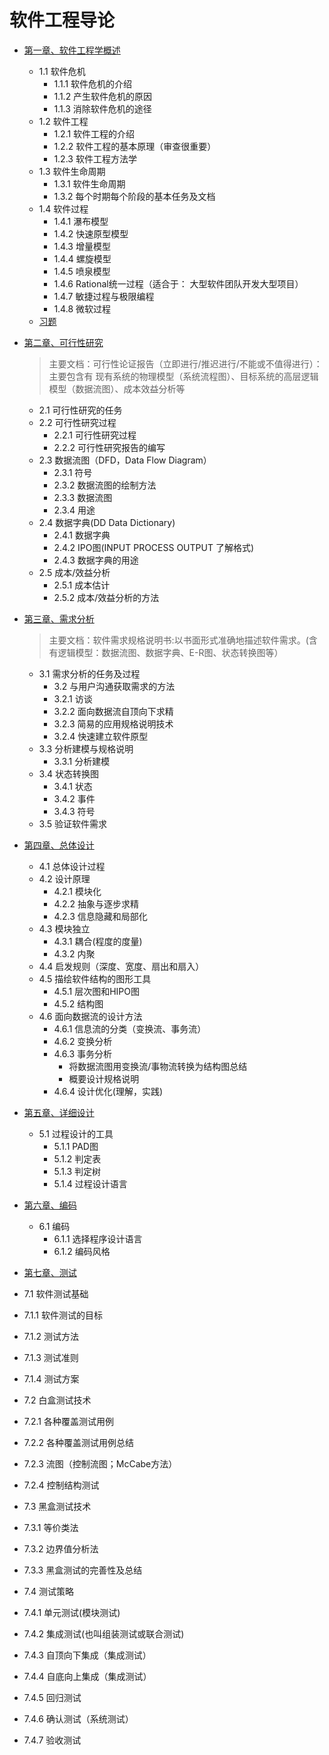 # 软件工程导论

* [第一章、软件工程学概述](./第一章、软件工程学概述/第一章软件工程学概述.md)
  * 1.1 软件危机
    * 1.1.1 软件危机的介绍
    * 1.1.2 产生软件危机的原因
    * 1.1.3 消除软件危机的途径
  * 1.2 软件工程
    * 1.2.1 软件工程的介绍
    * 1.2.2 软件工程的基本原理（审查很重要）
    * 1.2.3 软件工程方法学
  * 1.3 软件生命周期
    * 1.3.1 软件生命周期
    * 1.3.2 每个时期每个阶段的基本任务及文档
  * 1.4 软件过程
    * 1.4.1 瀑布模型
    * 1.4.2 快速原型模型
    * 1.4.3 增量模型
    * 1.4.4 螺旋模型
    * 1.4.5 喷泉模型
    * 1.4.6 Rational统一过程（适合于： 大型软件团队开发大型项目）
    * 1.4.7 敏捷过程与极限编程
    * 1.4.8 微软过程
  * [习题](./第一章、软件工程学概述/习题.md)
  
* [第二章、可行性研究](./第二章、可行性研究/第二章可行性研究.md)

	>主要文档：可行性论证报告（立即进行/推迟进行/不能或不值得进行）：主要包含有 现有系统的物理模型（系统流程图）、目标系统的高层逻辑模型（数据流图）、成本效益分析等


  * 2.1 可行性研究的任务
  * 2.2 可行性研究过程
    * 2.2.1 可行性研究过程
    * 2.2.2 可行性研究报告的编写
  * 2.3 数据流图（DFD，Data Flow Diagram）
    * 2.3.1 符号
    * 2.3.2 数据流图的绘制方法
    * 2.3.3 数据流图
    * 2.3.4 用途
  * 2.4 数据字典(DD Data Dictionary)
    * 2.4.1 数据字典
    * 2.4.2 IPO图(INPUT PROCESS OUTPUT 了解格式)
    * 2.4.3 数据字典的用途
  * 2.5 成本/效益分析
    * 2.5.1 成本估计
    * 2.5.2 成本/效益分析的方法
* [第三章、需求分析](./第三章、需求分析/第三章需求分析.md)

	>主要文档：软件需求规格说明书:以书面形式准确地描述软件需求。(含有逻辑模型：数据流图、数据字典、E-R图、状态转换图等）

  * 3.1 需求分析的任务及过程
    * 3.2 与用户沟通获取需求的方法
    * 3.2.1 访谈
    * 3.2.2 面向数据流自顶向下求精
    * 3.2.3 简易的应用规格说明技术
    * 3.2.4 快速建立软件原型
  * 3.3  分析建模与规格说明
    * 3.3.1 分析建模
  * 3.4 状态转换图
    * 3.4.1 状态
    * 3.4.2 事件
    * 3.4.3 符号
  * 3.5 验证软件需求
* [第四章、总体设计](./第四章、总体设计/第四章总体设计.md)
  * 4.1 总体设计过程
  * 4.2 设计原理
    * 4.2.1 模块化
    * 4.2.2 抽象与逐步求精
    * 4.2.3 信息隐藏和局部化
  * 4.3 模块独立
    * 4.3.1 耦合(程度的度量)
    * 4.3.2 内聚
  * 4.4 启发规则（深度、宽度、扇出和扇入）
  * 4.5 描绘软件结构的图形工具
    * 4.5.1 层次图和HIPO图
    * 4.5.2 结构图
  * 4.6 面向数据流的设计方法
    * 4.6.1 信息流的分类（变换流、事务流）
    * 4.6.2 变换分析
    * 4.6.3 事务分析
      * 将数据流图用变换流/事物流转换为结构图总结
      * 概要设计规格说明
    * 4.6.4 设计优化(理解，实践)
* [第五章、详细设计](./第五章、详细设计/第五章详细设计.md)
  * 5.1 过程设计的工具
    * 5.1.1 PAD图
    * 5.1.2 判定表
    * 5.1.3 判定树
    * 5.1.4 过程设计语言
* [第六章、编码](./第六章、编码/第六章编码.md)
  * 6.1 编码
    * 6.1.1 选择程序设计语言
    * 6.1.2 编码风格
* [第七章、测试](./第七章、测试/第七章测试.md)
* 7.1 软件测试基础
* 7.1.1 软件测试的目标
* 7.1.2 测试方法
* 7.1.3 测试准则
* 7.1.4 测试方案
* 7.2 白盒测试技术
* 7.2.1 各种覆盖测试用例
* 7.2.2 各种覆盖测试用例总结
* 7.2.3 流图（控制流图；McCabe方法）
* 7.2.4 控制结构测试
* 7.3 黑盒测试技术
* 7.3.1 等价类法
* 7.3.2 边界值分析法
* 7.3.3 黑盒测试的完善性及总结
* 7.4 测试策略
* 7.4.1 单元测试(模块测试)
* 7.4.2 集成测试(也叫组装测试或联合测试)
* 7.4.3 自顶向下集成（集成测试）
* 7.4.4 自底向上集成（集成测试）
* 7.4.5 回归测试
* 7.4.6 确认测试（系统测试）
* 7.4.7 验收测试




